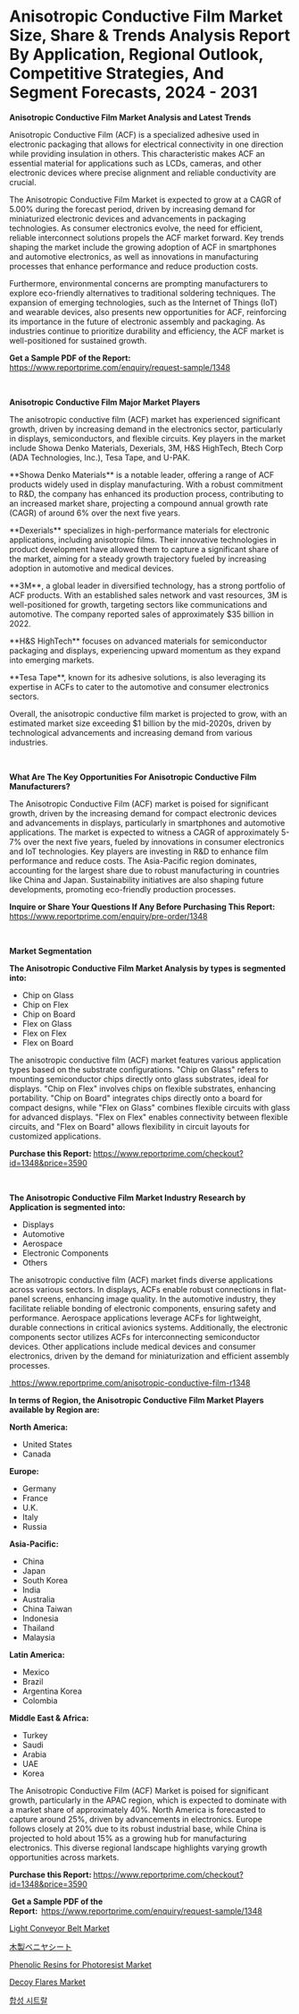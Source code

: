 <p><h1>Anisotropic Conductive Film Market Size, Share & Trends Analysis Report By Application, Regional Outlook, Competitive Strategies, And Segment Forecasts, 2024 - 2031</h1></p><p><strong>Anisotropic Conductive Film Market Analysis and Latest Trends</strong></p>
<p><p>Anisotropic Conductive Film (ACF) is a specialized adhesive used in electronic packaging that allows for electrical connectivity in one direction while providing insulation in others. This characteristic makes ACF an essential material for applications such as LCDs, cameras, and other electronic devices where precise alignment and reliable conductivity are crucial.</p><p>The Anisotropic Conductive Film Market is expected to grow at a CAGR of 5.00% during the forecast period, driven by increasing demand for miniaturized electronic devices and advancements in packaging technologies. As consumer electronics evolve, the need for efficient, reliable interconnect solutions propels the ACF market forward. Key trends shaping the market include the growing adoption of ACF in smartphones and automotive electronics, as well as innovations in manufacturing processes that enhance performance and reduce production costs. </p><p>Furthermore, environmental concerns are prompting manufacturers to explore eco-friendly alternatives to traditional soldering techniques. The expansion of emerging technologies, such as the Internet of Things (IoT) and wearable devices, also presents new opportunities for ACF, reinforcing its importance in the future of electronic assembly and packaging. As industries continue to prioritize durability and efficiency, the ACF market is well-positioned for sustained growth.</p></p>
<p><strong>Get a Sample PDF of the Report:&nbsp;</strong> <a href="https://www.reportprime.com/enquiry/request-sample/1348">https://www.reportprime.com/enquiry/request-sample/1348</a></p>
<p>&nbsp;</p>
<p><strong>Anisotropic Conductive Film Major Market Players</strong></p>
<p><p>The anisotropic conductive film (ACF) market has experienced significant growth, driven by increasing demand in the electronics sector, particularly in displays, semiconductors, and flexible circuits. Key players in the market include Showa Denko Materials, Dexerials, 3M, H&S HighTech, Btech Corp (ADA Technologies, Inc.), Tesa Tape, and U-PAK.</p><p>**Showa Denko Materials** is a notable leader, offering a range of ACF products widely used in display manufacturing. With a robust commitment to R&D, the company has enhanced its production process, contributing to an increased market share, projecting a compound annual growth rate (CAGR) of around 6% over the next five years.</p><p>**Dexerials** specializes in high-performance materials for electronic applications, including anisotropic films. Their innovative technologies in product development have allowed them to capture a significant share of the market, aiming for a steady growth trajectory fueled by increasing adoption in automotive and medical devices.</p><p>**3M**, a global leader in diversified technology, has a strong portfolio of ACF products. With an established sales network and vast resources, 3M is well-positioned for growth, targeting sectors like communications and automotive. The company reported sales of approximately $35 billion in 2022.</p><p>**H&S HighTech** focuses on advanced materials for semiconductor packaging and displays, experiencing upward momentum as they expand into emerging markets.</p><p>**Tesa Tape**, known for its adhesive solutions, is also leveraging its expertise in ACFs to cater to the automotive and consumer electronics sectors. </p><p>Overall, the anisotropic conductive film market is projected to grow, with an estimated market size exceeding $1 billion by the mid-2020s, driven by technological advancements and increasing demand from various industries.</p></p>
<p>&nbsp;</p>
<p><strong>What Are The Key Opportunities For Anisotropic Conductive Film Manufacturers?</strong></p>
<p><p>The Anisotropic Conductive Film (ACF) market is poised for significant growth, driven by the increasing demand for compact electronic devices and advancements in displays, particularly in smartphones and automotive applications. The market is expected to witness a CAGR of approximately 5-7% over the next five years, fueled by innovations in consumer electronics and IoT technologies. Key players are investing in R&D to enhance film performance and reduce costs. The Asia-Pacific region dominates, accounting for the largest share due to robust manufacturing in countries like China and Japan. Sustainability initiatives are also shaping future developments, promoting eco-friendly production processes.</p></p>
<p><strong>Inquire or Share Your Questions If Any Before Purchasing This Report:</strong> <a href="https://www.reportprime.com/enquiry/pre-order/1348">https://www.reportprime.com/enquiry/pre-order/1348</a></p>
<p>&nbsp;</p>
<p><strong>Market Segmentation</strong></p>
<p><strong>The Anisotropic Conductive Film Market Analysis by types is segmented into:</strong></p>
<p><ul><li>Chip on Glass</li><li>Chip on Flex</li><li>Chip on Board</li><li>Flex on Glass</li><li>Flex on Flex</li><li>Flex on Board</li></ul></p>
<p><p>The anisotropic conductive film (ACF) market features various application types based on the substrate configurations. "Chip on Glass" refers to mounting semiconductor chips directly onto glass substrates, ideal for displays. "Chip on Flex" involves chips on flexible substrates, enhancing portability. "Chip on Board" integrates chips directly onto a board for compact designs, while "Flex on Glass" combines flexible circuits with glass for advanced displays. "Flex on Flex" enables connectivity between flexible circuits, and "Flex on Board" allows flexibility in circuit layouts for customized applications.</p></p>
<p><strong>Purchase this Report:&nbsp;</strong><a href="https://www.reportprime.com/checkout?id=1348&price=3590">https://www.reportprime.com/checkout?id=1348&price=3590</a></p>
<p>&nbsp;</p>
<p><strong>The Anisotropic Conductive Film Market Industry Research by Application is segmented into:</strong></p>
<p><ul><li>Displays</li><li>Automotive</li><li>Aerospace</li><li>Electronic Components</li><li>Others</li></ul></p>
<p><p>The anisotropic conductive film (ACF) market finds diverse applications across various sectors. In displays, ACFs enable robust connections in flat-panel screens, enhancing image quality. In the automotive industry, they facilitate reliable bonding of electronic components, ensuring safety and performance. Aerospace applications leverage ACFs for lightweight, durable connections in critical avionics systems. Additionally, the electronic components sector utilizes ACFs for interconnecting semiconductor devices. Other applications include medical devices and consumer electronics, driven by the demand for miniaturization and efficient assembly processes.</p></p>
<p><a href="https://www.reportprime.com/anisotropic-conductive-film-r1348">&nbsp;https://www.reportprime.com/anisotropic-conductive-film-r1348</a></p>
<p><strong>In terms of Region, the Anisotropic Conductive Film Market Players available by Region are:</strong></p>
<p>
    <p> <strong> North America: </strong>
        <ul>
            <li>United States</li>
            <li>Canada</li>
        </ul>
        </p> 
    <p> <strong> Europe: </strong>
        <ul>
            <li>Germany</li>
            <li>France</li>
            <li>U.K.</li>
            <li>Italy</li>
            <li>Russia</li>
        </ul>
        </p> 
    <p> <strong> Asia-Pacific: </strong>
        <ul>
            <li>China</li>
            <li>Japan</li>
            <li>South Korea</li>
            <li>India</li>
            <li>Australia</li>
            <li>China Taiwan</li>
            <li>Indonesia</li>
            <li>Thailand</li>
            <li>Malaysia</li>
        </ul>
        </p> 
    <p> <strong> Latin America: </strong>
        <ul>
            <li>Mexico</li>
            <li>Brazil</li>
            <li>Argentina Korea</li>
            <li>Colombia</li>
        </ul>
        </p> 
    <p> <strong> Middle East & Africa: </strong>
        <ul>
            <li>Turkey</li>
            <li>Saudi</li>
            <li>Arabia</li>
            <li>UAE</li>
            <li>Korea</li>
        </ul>
    </p>
    </p>
<p><p>The Anisotropic Conductive Film (ACF) Market is poised for significant growth, particularly in the APAC region, which is expected to dominate with a market share of approximately 40%. North America is forecasted to capture around 25%, driven by advancements in electronics. Europe follows closely at 20% due to its robust industrial base, while China is projected to hold about 15% as a growing hub for manufacturing electronics. This diverse regional landscape highlights varying growth opportunities across markets.</p></p>
<p><strong>Purchase this Report: </strong><a href="https://www.reportprime.com/checkout?id=1348&price=3590">https://www.reportprime.com/checkout?id=1348&price=3590</a></p>
<p>&nbsp;<strong>Get a Sample PDF of the Report:&nbsp;&nbsp;</strong><a href="https://www.reportprime.com/enquiry/request-sample/1348">https://www.reportprime.com/enquiry/request-sample/1348</a></p>
<p><strong></strong></p>
<p><p><a href="https://medium.com/@matianey76856/light-conveyor-belt-market-market-segmentation-geographical-regions-and-market-forcast-till-2031-599875c513a1">Light Conveyor Belt Market</a></p><p><a href="https://medium.com/@ismaelblick2023/%E6%9C%A8%E8%A3%BD%E3%83%90%E3%83%BC%E3%83%8B%E3%82%A2%E3%82%B7%E3%83%BC%E3%83%88%E5%B8%82%E5%A0%B4-2024%E5%B9%B4%E3%81%8B%E3%82%892031%E5%B9%B4%E3%81%BE%E3%81%A7%E3%81%AE%E6%A5%AD%E7%95%8C%E5%8B%95%E5%90%91%E3%81%A8%E4%BA%88%E6%B8%AC-f7fedf04cd42">木製ベニヤシート</a></p><p><a href="https://issuu.com/reportprime-2/docs/phenolic-resins-for-photoresist-mar_1738e0e242397a">Phenolic Resins for Photoresist Market</a></p><p><a href="https://github.com/ashepherd82/Market-Research-Report-List-6/blob/main/decoy-flares-market.md">Decoy Flares Market</a></p><p><a href="https://medium.com/@anbariasra61/%EB%AF%B8%EB%9E%98-%EC%A4%80%EB%B9%84-%EC%99%84%EB%A3%8C-2024-2031%EB%85%84-%EA%B8%80%EB%A1%9C%EB%B2%8C-%ED%95%A9%E6%88%90-%EC%8B%9C%ED%8A%B8%EB%9E%84-%EC%8B%9C%EC%9E%A5%EC%97%90-%EB%8C%80%ED%95%9C-%EC%A0%84%EB%9E%B5%EC%A0%81-%ED%86%B5%EC%B0%B0%EB%A0%A5-c4478bf8e207">합성 시트랄</a></p></p>